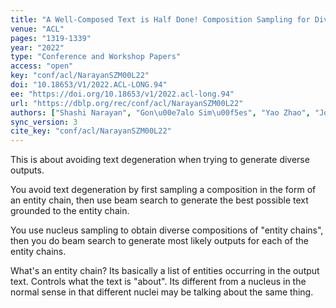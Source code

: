 ```yaml
---
title: "A Well-Composed Text is Half Done! Composition Sampling for Diverse Conditional Generation."
venue: "ACL"
pages: "1319-1339"
year: "2022"
type: "Conference and Workshop Papers"
access: "open"
key: "conf/acl/NarayanSZM00L22"
doi: "10.18653/V1/2022.ACL-LONG.94"
ee: "https://doi.org/10.18653/v1/2022.acl-long.94"
url: "https://dblp.org/rec/conf/acl/NarayanSZM00L22"
authors: ["Shashi Narayan", "Gon\u00e7alo Sim\u00f5es", "Yao Zhao", "Joshua Maynez", "Dipanjan Das", "Michael Collins", "Mirella Lapata"]
sync_version: 3
cite_key: "conf/acl/NarayanSZM00L22"
---
```


This is about avoiding text degeneration when trying to generate diverse outputs.

You avoid text degeneration by first sampling a composition in the form of an entity chain, then use beam search to generate the best possible text grounded to the entity chain.

You use nucleus sampling to obtain diverse compositions of "entity chains", then you do beam search to generate most likely outputs for each of the entity chains.

What's an entity chain? Its basically a list of entities occurring in the output text. Controls what the text is "about". Its different from a nucleus in the normal sense in that different nuclei may be talking about the same thing.
